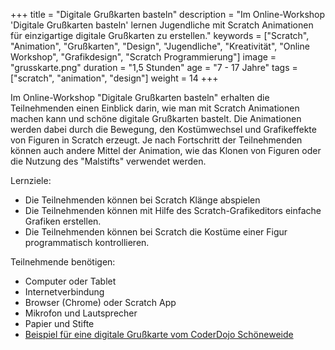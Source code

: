 +++
title = "Digitale Grußkarten basteln"
description = "Im Online-Workshop 'Digitale Grußkarten basteln' lernen Jugendliche mit Scratch Animationen für einzigartige digitale Grußkarten zu erstellen."
keywords = ["Scratch", "Animation", "Grußkarten", "Design", "Jugendliche", "Kreativität", "Online Workshop", "Grafikdesign", "Scratch Programmierung"]
image = "grusskarte.png"
duration = "1,5 Stunden"
age = "7 - 17 Jahre"
tags = ["scratch", "animation", "design"]
weight = 14
+++

Im Online-Workshop "Digitale Grußkarten basteln" erhalten die Teilnehmenden einen Einblick darin, 
wie man mit Scratch Animationen machen kann und schöne digitale Grußkarten bastelt.
Die Animationen werden dabei durch die Bewegung, den Kostümwechsel und Grafikeffekte von Figuren in Scratch erzeugt.
Je nach Fortschritt der Teilnehmenden können auch andere Mittel der Animation, wie das Klonen von Figuren oder die Nutzung des "Malstifts" verwendet werden.

Lernziele:
* Die Teilnehmenden können bei Scratch Klänge abspielen
* Die Teilnehmenden können mit Hilfe des Scratch-Grafikeditors einfache Grafiken erstellen.
* Die Teilnehmenden können bei Scratch die Kostüme einer Figur programmatisch kontrollieren.

Teilnehmende benötigen:
* Computer oder Tablet
* Internetverbindung
* Browser (Chrome) oder Scratch App
* Mikrofon und Lautsprecher
* Papier und Stifte
* [Beispiel für eine digitale Grußkarte vom CoderDojo Schöneweide](https://scratch.mit.edu/projects/462061771)
